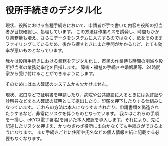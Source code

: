 # 役所手続きのデジタル化
現状、役所における各種手続きにおいて、申請者が手で書いた内容を役所の担当者が目視確認し、処理しています。 この方法は作業ミスを誘発し、時間もかかり業務量も増え、さらにデータをシステムに入力するのではなく、紙をそのままファイリングしているため、後から探すときにまた手間がかかるなど、とても効率が悪いものとなっています。

我々は役所手続きにおける業務をデジタル化し、市民の作業待ち時間の削減や役所担当者の業務効率化を目指します。 障害・福祉の手続きや婚姻届等、24時間家から受け付けることができるようにします。

そのためには本人確認のシステムかも欠かせません。

現状、窓口などで証明書を申請したり、病院や公共施設に入るときには免許証や診察券などを本人確認の証明として提出したり、印鑑を押下したりする仕組みになっています。 これらの方法は本人になりすまされたり、申請書類を偽造されたりするなど、非常にリスクを伴うものとなっています。 我々はこれらの手順を一掃し、eKYC(電子署名)を用いた本人確認を導入します。それにより、先に記述したリスクを押さえ、かつわざわざ役所に出向かなくても手続きができるようになります。 また手続きごとに住所や氏名などの個人情報を紙に記載する必要もなくなります。